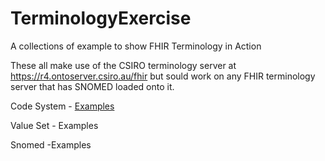 # TerminologyExercise

A collections of example to show FHIR Terminology in Action

These all make use of the CSIRO terminology server at https://r4.ontoserver.csiro.au/fhir but sould work on any FHIR terminology server that has SNOMED loaded onto it.

Code System - [Examples](ValueSet.md)

Value Set - Examples

Snomed -Examples
